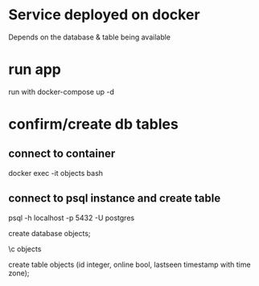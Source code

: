 # Service deployed on docker
 Depends on the database & table being available

# run app
run with docker-compose up -d

# confirm/create db tables 
## connect to container
docker exec -it objects bash
## connect to psql instance and create table
psql -h localhost -p 5432 -U postgres

create database objects;

\c objects

create table objects (id integer, online bool, lastseen timestamp with time zone);